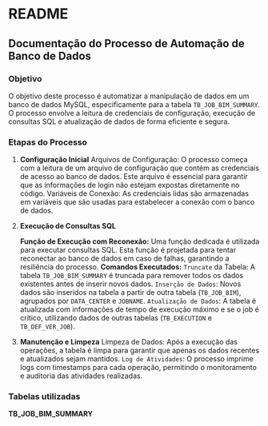 # README

## Documentação do Processo de Automação de Banco de Dados

### Objetivo

O objetivo deste processo é automatizar a manipulação de dados em um banco de dados MySQL, especificamente para a tabela `TB_JOB_BIM_SUMMARY`. O processo envolve a leitura de credenciais de configuração, execução de consultas SQL e atualização de dados de forma eficiente e segura.

### Etapas do Processo

1.  **Configuração Inicial** Arquivos de Configuração: O processo começa com a leitura de um arquivo de configuração que contém as credenciais de acesso ao banco de dados. Este arquivo é essencial para garantir que as informações de login não estejam expostas diretamente no código. Variáveis de Conexão: As credenciais lidas são armazenadas em variáveis que são usadas para estabelecer a conexão com o banco de dados.

2.  **Execução de Consultas SQL**

    **Função de Execução com Reconexão:** Uma função dedicada é utilizada para executar consultas SQL. Esta função é projetada para tentar reconectar ao banco de dados em caso de falhas, garantindo a resiliência do processo.
    **Comandos Executados:** `Truncate` da Tabela: A tabela `TB_JOB_BIM_SUMMARY` é truncada para remover todos os dados existentes antes de inserir novos dados. `Inserção de Dados`: Novos dados são inseridos na tabela a partir de outra tabela (`TB_JOB_BIM`), agrupados por `DATA_CENTER` e `JOBNAME`. `Atualização de Dados`: A tabela é atualizada com informações de tempo de execução máximo e se o job é crítico, utilizando dados de outras tabelas (`TB_EXECUTION` e `TB_DEF_VER_JOB`).

3.  **Manutenção e Limpeza** Limpeza de Dados: Após a execução das operações, a tabela é limpa para garantir que apenas os dados recentes e atualizados sejam mantidos. `Log de Atividades`: O processo imprime logs com timestamps para cada operação, permitindo o monitoramento e auditoria das atividades realizadas.

### Tabelas utilizadas

**TB_JOB_BIM_SUMMARY**
